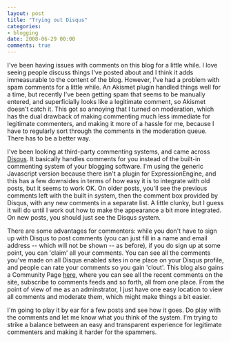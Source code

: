 ```yaml
---
layout: post
title: "Trying out Disqus"
categories:
- blogging
date: 2008-06-29 00:00
comments: true
---
```


<p>I've been having issues with comments on this blog for a little while. I love seeing people discuss things I've posted about and I think it adds immeasurable to the content of the blog. However, I've had a problem with spam comments for a little while. An Akismet plugin handled things well for a time, but recently I've been getting spam that seems to be manually entered, and superficially looks like a legitimate comment, so Akismet doesn't catch it. This got so annoying that I turned on moderation, which has the dual drawback of making commenting much less immediate for legitimate commenters, and making it more of a hassle for me, because I have to regularly sort through the comments in the moderation queue. There has to be a better way.</p>

<p>I've been looking at third-party commenting systems, and came across <a href="http://disqus.com/">Disqus</a>. It basically handles comments for you instead of the built-in commenting system of your blogging software. I'm using the generic Javascript version because there isn't a plugin for ExpressionEngine, and this has a few downsides in terms of how easy it is to integrate with old posts, but it seems to work OK. On older posts, you'll see the previous comments left with the built in system, then the comment box provided by Disqus, with any new comments in a separate list. A little clunky, but I guess it will do until I work out how to make the appearance a bit more integrated. On new posts, you should just see the Disqus system.</p>

<p>There are some advantages for commenters: while you don't have to sign up with Disqus to post comments (you can just fill in a name and email address -- which will not be shown -- as before), if you do sign up at some point, you can 'claim' all your comments. You can see all the comments you've made on all Disqus enabled sites in one place on your Disqus profile, and people can rate your comments so you gain 'clout'. This blog also gains a Community Page <a href="http://bsag.disqus.com/">here</a>, where you can see all the recent comments on the site, subscribe to comments feeds and so forth, all from one place. From the point of view of me as an adminstrator, I just have one easy location to view all comments and moderate them, which might make things a bit easier.</p>

<p>I'm going to play it by ear for a few posts and see how it goes. Do play with the comments and let me know what you think of the system. I'm trying to strike a balance between an easy and transparent experience for legitimate commenters and making it harder for the spammers.</p>


